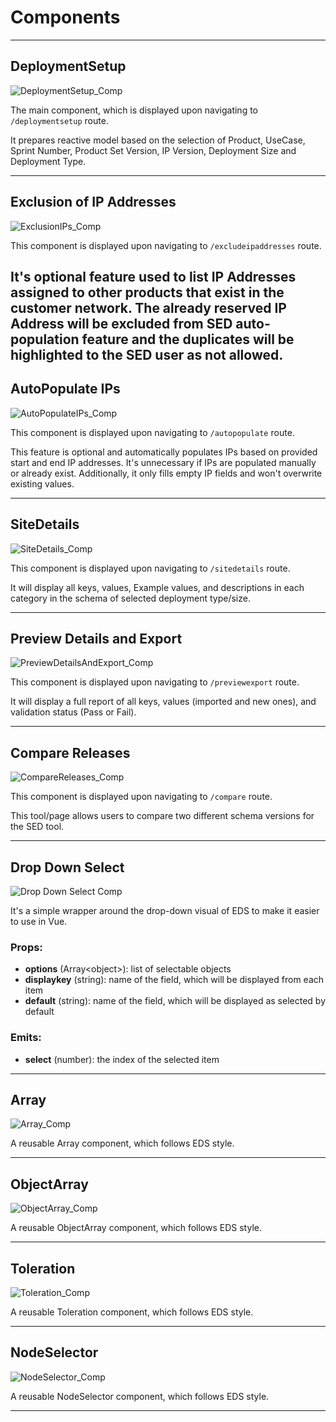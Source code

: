 # Components


---

## DeploymentSetup

![DeploymentSetup_Comp](comp-deploymentsetup.png)

The main component, which is displayed upon navigating to `/deploymentsetup` route.

It prepares reactive model based on the selection of Product, UseCase, Sprint Number, Product Set Version, IP Version, Deployment Size and Deployment Type.

---

## Exclusion of IP Addresses
![ExclusionIPs_Comp](comp-exclusionips.png)

This component is displayed upon navigating to `/excludeipaddresses` route.

It's optional feature used to list IP Addresses assigned to other products that exist in the customer network.
The already reserved IP Address will be excluded from SED auto-population feature and the duplicates will be highlighted to the SED user as not allowed.
---

## AutoPopulate IPs
![AutoPopulateIPs_Comp](comp-autopopulate.png)

This component is displayed upon navigating to `/autopopulate` route.

This feature is optional and automatically populates IPs based on provided start and end IP addresses. It's unnecessary if IPs are populated manually or already exist. Additionally, it only fills empty IP fields and won't overwrite existing values.


---

## SiteDetails
![SiteDetails_Comp](comp-sitedetails.png)

This component is displayed upon navigating to `/sitedetails` route.

It will display all keys, values, Example values, and descriptions in each category in the schema of selected deployment type/size.

---

## Preview Details and Export
![PreviewDetailsAndExport_Comp](comp-preview.png)

This component is displayed upon navigating to `/previewexport` route.

It will display a full report of all keys, values (imported and new ones), and validation status (Pass or Fail).

---

## Compare Releases
![CompareReleases_Comp](comp-comparereleasesdetails.png)

This component is displayed upon navigating to `/compare` route.

This tool/page allows users to compare two different schema versions for the SED tool.

---

## Drop Down Select

![Drop Down Select Comp](comp-dropdownselect.png)

It's a simple wrapper around the drop-down visual of EDS to make it easier to use in Vue.

### Props:
- **options** (Array\<object\>): list of selectable objects
- **displaykey** (string): name of the field, which will be displayed from each item
- **default** (string): name of the field, which will be displayed as selected by default

### Emits:
- **select** (number): the index of the selected item

---

## Array
![Array_Comp](comp-array.png)

A reusable Array component, which follows EDS style.

---

## ObjectArray
![ObjectArray_Comp](copm-objectarray.png)

A reusable ObjectArray component, which follows EDS style.

---

## Toleration
![Toleration_Comp](comp-toleration.png)

A reusable Toleration component, which follows EDS style.

---

## NodeSelector
![NodeSelector_Comp](comp-nodeselector.png)

A reusable NodeSelector component, which follows EDS style.

---